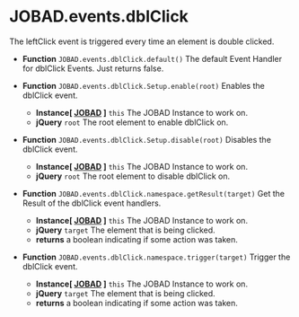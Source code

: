 # JOBAD.events.dblClick

The leftClick event is triggered every time an element is double clicked. 

* **Function** `JOBAD.events.dblClick.default()` The default Event Handler for dblClick Events. Just returns false. 

* **Function** `JOBAD.events.dblClick.Setup.enable(root)` Enables the dblClick event. 
	* **Instance[ [JOBAD](../JOBADInstance/index.md) ]** `this` The JOBAD Instance to work on. 
	* **jQuery** `root` The root element to enable dblClick on. 
* **Function** `JOBAD.events.dblClick.Setup.disable(root)` Disables the dblClick event. 
	* **Instance[ [JOBAD](../JOBADInstance/index.md) ]** `this` The JOBAD Instance to work on. 
	* **jQuery** `root` The root element to disable dblClick on. 
* **Function** `JOBAD.events.dblClick.namespace.getResult(target)` Get the Result of the dblClick event handlers. 
	* **Instance[ [JOBAD](../JOBADInstance/index.md) ]** `this` The JOBAD Instance to work on. 
	* **jQuery** `target` The element that is being clicked. 
	* **returns** a boolean indicating if some action was taken. 

* **Function** `JOBAD.events.dblClick.namespace.trigger(target)` Trigger the dblClick event. 
	* **Instance[ [JOBAD](../JOBADInstance/index.md) ]** `this` The JOBAD Instance to work on. 
	* **jQuery** `target` The element that is being clicked. 
	* **returns** a boolean indicating if some action was taken. 
